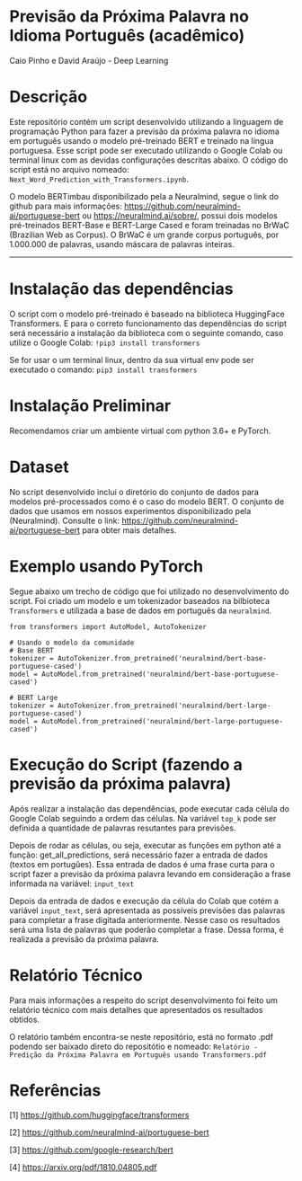 # Previsão da Próxima Palavra no Idioma Português (acadêmico)

Caio Pinho e David Araújo - Deep Learning

# Descrição

Este repositório contém um script desenvolvido utilizando a linguagem de programação Python para fazer a previsão da próxima palavra no idioma em português usando o modelo pré-treinado BERT e treinado na língua portuguesa. Esse script pode ser executado utilizando o Google Colab ou terminal linux com as devidas configurações descritas abaixo. O código do script está no arquivo nomeado: `Next_Word_Prediction_with_Transformers.ipynb`.

O modelo BERTimbau disponibilizado pela a Neuralmind, segue o link do github para mais informações: https://github.com/neuralmind-ai/portuguese-bert ou https://neuralmind.ai/sobre/, possui dois modelos pré-treinados BERT-Base e BERT-Large Cased e foram treinadas no BrWaC (Brazilian Web as Corpus). O BrWaC é um grande corpus português, por 1.000.000 de palavras, usando máscara de palavras inteiras.

---

# Instalação das dependências

O script com o modelo pré-treinado é baseado na biblioteca HuggingFace Transformers. E para o correto funcionamento das dependências do script será necessário a instalação da biblioteca com o seguinte comando, caso utilize o Google Colab: `!pip3 install transformers`

Se for usar o um terminal linux, dentro da sua virtual env pode ser executado o comando: `pip3 install transformers`

# Instalação Preliminar

Recomendamos criar um ambiente virtual com python 3.6+ e PyTorch.

# Dataset

No script desenvolvido inclui o diretório do conjunto de dados para modelos pré-processados como é o caso do modelo BERT. O conjunto de dados que usamos em nossos experimentos disponibilizado pela (Neuralmind). Consulte o link: https://github.com/neuralmind-ai/portuguese-bert para obter mais detalhes.

# Exemplo usando PyTorch

Segue abaixo um trecho de código que foi utilizado no desenvolvimento do script. Foi criado um modelo e um tokenizador baseados na bilbioteca `Transformers` e utilizada a base de dados em português da `neuralmind`.

```
from transformers import AutoModel, AutoTokenizer

# Usando o modelo da comunidade
# Base BERT
tokenizer = AutoTokenizer.from_pretrained('neuralmind/bert-base-portuguese-cased')
model = AutoModel.from_pretrained('neuralmind/bert-base-portuguese-cased')

# BERT Large
tokenizer = AutoTokenizer.from_pretrained('neuralmind/bert-large-portuguese-cased')
model = AutoModel.from_pretrained('neuralmind/bert-large-portuguese-cased')
```

# Execução do Script (fazendo a previsão da próxima palavra)

Após realizar a instalação das dependências, pode executar cada célula do Google Colab seguindo a ordem das células. Na variável `top_k` pode ser definida a quantidade de palavras resutantes para previsões.

Depois de rodar as células, ou seja, executar as funções em python até a função: get_all_predictions, será necessário fazer a entrada de dados (textos em portugûes). Essa entrada de dados é uma frase curta para o script fazer a previsão da próxima palavra levando em consideração a frase informada na variável: `input_text`

Depois da entrada de dados e execução da célula do Colab que cotém a variável `input_text`, será apresentada as possíveis previsões das palavras para completar a frase digitada anteriormente. Nesse caso os resultados será uma lista de palavras que poderão completar a frase. Dessa forma, é realizada a previsão da próxima palavra.

# Relatório Técnico

Para mais informações a respeito do script desenvolvimento foi feito um relatório técnico com mais detalhes que apresentados os resultados obtidos.

O relatório também encontra-se neste repositório, está no formato .pdf podendo ser baixado direto do repositótio e nomeado: `Relatório - Predição da Próxima Palavra em Português usando Transformers.pdf`

# Referências

[1] https://github.com/huggingface/transformers

[2] https://github.com/neuralmind-ai/portuguese-bert

[3] https://github.com/google-research/bert

[4] https://arxiv.org/pdf/1810.04805.pdf
